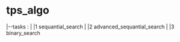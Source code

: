 # tps_algo
|--tasks : 
|  |1 sequantial_search
|  |2 advanced_sequantial_search
|  |3 binary_search

